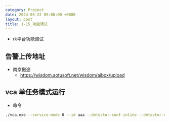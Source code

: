 ```yaml
---
category: Project
date: 2024-05-22 09:00:00 +0800
layout: post
title: 1-15_功能调试
---
```


+ rk平台功能调试

## 告警上传地址

+ 南京傲途
  + https://wisdom.aotusoft.net/wisdom/aibox/upload

## vca 单任务模式运行

+ 命令
```bash
./vca.exe --service-mode 0 --id aaa --detector-conf-inline --detector-conf @--detector-models@/data/static/models/REFLECT/DETECT.conf@xxx@yyy@ --input-video-name /tmp/tmp.mp4 --output-type 2 --output-video-name /tmp/result.mp4
```